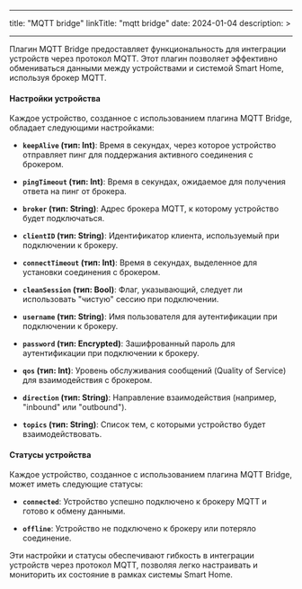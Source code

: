 
---
title: "MQTT bridge"
linkTitle: "mqtt bridge"
date: 2024-01-04
description: >
  
---

Плагин MQTT Bridge предоставляет функциональность для интеграции устройств через протокол MQTT. Этот плагин позволяет эффективно обмениваться данными между устройствами и системой Smart Home, используя брокер MQTT.

#### Настройки устройства

Каждое устройство, созданное с использованием плагина MQTT Bridge, обладает следующими настройками:

- **`keepAlive` (тип: Int)**: Время в секундах, через которое устройство отправляет пинг для поддержания активного соединения с брокером.

- **`pingTimeout` (тип: Int)**: Время в секундах, ожидаемое для получения ответа на пинг от брокера.

- **`broker` (тип: String)**: Адрес брокера MQTT, к которому устройство будет подключаться.

- **`clientID` (тип: String)**: Идентификатор клиента, используемый при подключении к брокеру.

- **`connectTimeout` (тип: Int)**: Время в секундах, выделенное для установки соединения с брокером.

- **`cleanSession` (тип: Bool)**: Флаг, указывающий, следует ли использовать "чистую" сессию при подключении.

- **`username` (тип: String)**: Имя пользователя для аутентификации при подключении к брокеру.

- **`password` (тип: Encrypted)**: Зашифрованный пароль для аутентификации при подключении к брокеру.

- **`qos` (тип: Int)**: Уровень обслуживания сообщений (Quality of Service) для взаимодействия с брокером.

- **`direction` (тип: String)**: Направление взаимодействия (например, "inbound" или "outbound").

- **`topics` (тип: String)**: Список тем, с которыми устройство будет взаимодействовать.

#### Статусы устройства

Каждое устройство, созданное с использованием плагина MQTT Bridge, может иметь следующие статусы:

- **`connected`**: Устройство успешно подключено к брокеру MQTT и готово к обмену данными.

- **`offline`**: Устройство не подключено к брокеру или потеряло соединение.

Эти настройки и статусы обеспечивают гибкость в интеграции устройств через протокол MQTT, позволяя легко настраивать и мониторить их состояние в рамках системы Smart Home.
